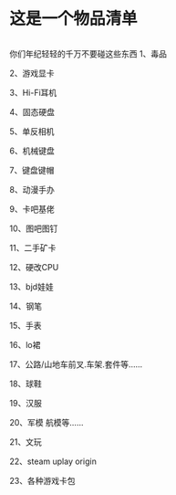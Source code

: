 # 这是一个物品清单

> ```
你们年纪轻轻的千万不要碰这些东西 
1、毒品 

2、游戏显卡 

3、Hi-Fi耳机 

4、固态硬盘 

5、单反相机 

6、机械键盘 

7、键盘键帽 

8、动漫手办 

9、卡吧基佬 

10、图吧图钉 

11、二手矿卡 

12、硬改CPU 

13、bjd娃娃 

14、钢笔 

15、手表 

16、lo裙 

17、公路/山地车前叉.车架.套件等…… 

18、球鞋 

19、汉服 

20、军模 航模等…… 

21、文玩 

22、steam uplay origin 

23、各种游戏卡包 
```
